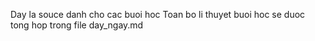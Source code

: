 Day la souce danh cho cac buoi hoc
Toan bo li thuyet buoi hoc se duoc tong hop trong file day_ngay.md
